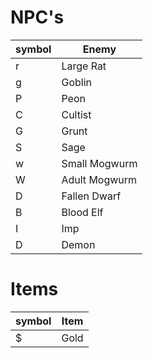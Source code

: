 # NPC's
| symbol | Enemy         |
| ------ | ------------- |
| r      | Large Rat     |
| g      | Goblin        |
| P      | Peon          |
| C      | Cultist       |
| G      | Grunt         |
| S      | Sage          |
| w      | Small Mogwurm |
| W      | Adult Mogwurm |
| D      | Fallen Dwarf  |
| B      | Blood Elf     |
| I      | Imp           |
| D      | Demon         |

# Items
| symbol | Item |
| ------ | ---- |
| $      | Gold |
